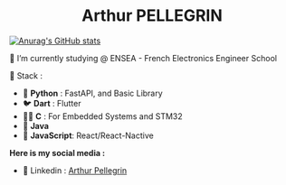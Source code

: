 <h1 align="center">Arthur PELLEGRIN</h1>

[![Anurag's GitHub stats](https://github-readme-stats.vercel.app/api?username=ArtPel1805)](https://github.com/ArtPel1805/github-readme-stats)


🌱 I’m currently studying @ ENSEA - French Electronics Engineer School

🎨 Stack :

- 🐍 **Python** : FastAPI, and Basic Library
- 🐦 **Dart** : Flutter
- 👴🏼 **C** : For Embedded Systems and STM32
- 🧩 **Java**
- 📡 **JavaScript**: React/React-Nactive



**Here is my social media :**
- 💼 Linkedin : [Arthur Pellegrin](https://www.linkedin.com/in/arthurpellegrin/)

